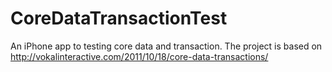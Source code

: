 CoreDataTransactionTest
=======================

An iPhone app to testing core data and transaction.  The project is based on http://vokalinteractive.com/2011/10/18/core-data-transactions/